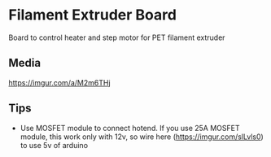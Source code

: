 # Filament Extruder Board
Board to control heater and step motor for PET filament extruder

## Media
https://imgur.com/a/M2m6THj

## Tips

- Use MOSFET module to connect hotend. If you use 25A MOSFET module, this work only with 12v, so wire here (https://imgur.com/slLvls0) to use 5v of arduino

